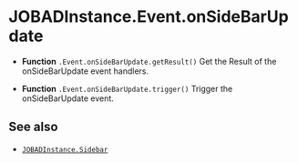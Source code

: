 # JOBADInstance.Event.onSideBarUpdate

* **Function** `.Event.onSideBarUpdate.getResult()` Get the Result of the onSideBarUpdate event handlers. 

* **Function** `.Event.onSideBarUpdate.trigger()` Trigger the onSideBarUpdate event. 

## See also
* [`JOBADInstance.Sidebar`](../sidebar.md)
